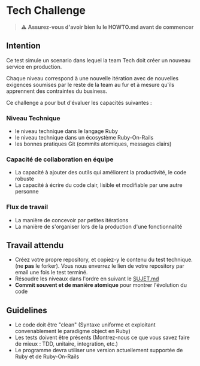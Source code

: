 # Tech Challenge

> ⚠️ **Assurez-vous d'avoir bien lu le HOWTO.md avant de commencer**

## Intention

Ce test simule un scenario dans lequel la team Tech doit créer un nouveau
service en production.  
  
Chaque niveau correspond à une nouvelle itération avec de nouvelles exigences
soumises par le reste de la team au fur et à mesure qu'ils apprennent des
contraintes du business.  
  
Ce challenge a pour but d'évaluer les capacités suivantes :

### Niveau Technique

- le niveau technique dans le langage Ruby
- le niveau technique dans un écosystème Ruby-On-Rails
- les bonnes pratiques Git (commits atomiques, messages clairs)

### Capacité de collaboration en équipe

- La capacité à ajouter des outils qui améliorent la productivité, le code
  robuste
- La capacité à écrire du code clair, lisible et modifiable par une autre
  personne

### Flux de travail

- La manière de concevoir par petites itérations
- La manière de s'organiser lors de la production d'une fonctionnalité

## Travail attendu

- Créez votre propre repository, et copiez-y le contenu du test technique.
  (ne **pas** le forker). Vous nous enverrez le lien de votre repository 
  par email une fois le test terminé.
- Résoudre les niveaux dans l'ordre en suivant le [SUJET.md](./SUJET.md)
- **Commit souvent et de manière atomique** pour montrer l'évolution du code

## Guidelines

- Le code doit être "clean" (Syntaxe uniforme et exploitant convenablement le
  paradigme object en Ruby)
- Les tests doivent être présents (Montrez-nous ce que vous savez faire de
  mieux : TDD, unitaire, integration, etc.)
- Le programme devra utiliser une version actuellement supportée de Ruby et de
  Ruby-On-Rails
